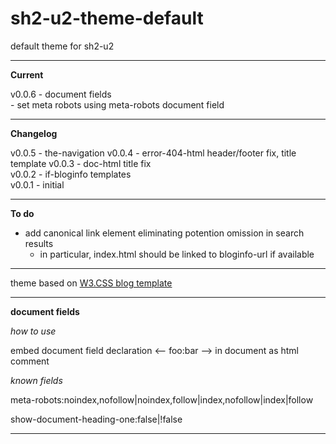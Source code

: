 # sh2-u2-theme-default

default theme for sh2-u2

---

**Current**

v0.0.6 - document fields <!-- 2017/08/04  8:59 -->  
\- set meta robots using meta-robots document field

---

**Changelog**

v0.0.5 - the-navigation <!-- 2017/08/03  8:49 -->
v0.0.4 - error-404-html header/footer fix, title template
v0.0.3 - doc-html title fix  
v0.0.2 - if-bloginfo templates   
v0.0.1 - initial 

---

**To do**

- add canonical link element eliminating potention omission in search results
  + in particular, index.html should be linked to bloginfo-url if available

---

theme 
based on [W3.CSS blog template](https://www.w3schools.com/w3css/tryw3css_templates_blog.htm)

---

**document fields**

*how to use*

embed document field declaration &lt;-- foo:bar --&gt; in document as html comment

*known fields*

meta-robots:noindex,nofollow|noindex,follow|index,nofollow|index|follow

show-document-heading-one:false|!false

---

